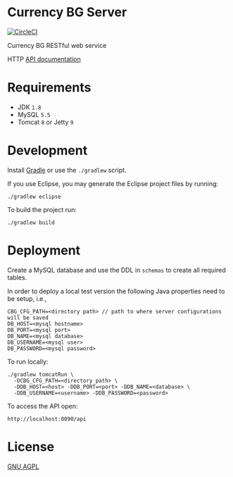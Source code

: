 Currency BG Server
============================

[![CircleCI](https://circleci.com/gh/vexelon-dot-net/currencybg.server/tree/master.svg?style=svg&circle-token=dbb483218ea63d7fa3551c6cc3c3b3fd95f99e1e)](https://circleci.com/gh/vexelon-dot-net/currencybg.server/tree/master)

Currency BG RESTful web service

HTTP [API documentation](docs/API.md)

# Requirements

  * JDK `1.8`
  * MySQL `5.5`
  * Tomcat `8` or Jetty `9`

# Development

Install [Gradle](https://gradle.org/gradle-download/) or use the `./gradlew` script.

If you use Eclipse, you may generate the Eclipse project files by running:

	./gradlew eclipse

To build the project run:

	./gradlew build

# Deployment

Create a MySQL database and use the DDL in `schemas` to create all required tables.

In order to deploy a local test version the following Java properties need to be setup, i.e.,

    CBG_CFG_PATH=<directory path> // path to where server configurations will be saved
    DB_HOST=<mysql hostname>
    DB_PORT=<mysql port>
    DB_NAME=<mysql database>
    DB_USERNAME=<mysql user>
    DB_PASSWORD=<mysql password>

To run locally:

	./gradlew tomcatRun \
      -DCBG_CFG_PATH=<directory path> \
      -DDB_HOST=<host> -DDB_PORT=<port> -DDB_NAME=<database> \
      -DDB_USERNAME=<username> -DDB_PASSWORD=<password> 

To access the API open:

    http://localhost:8090/api

# License

[GNU AGPL](LICENSE) 
